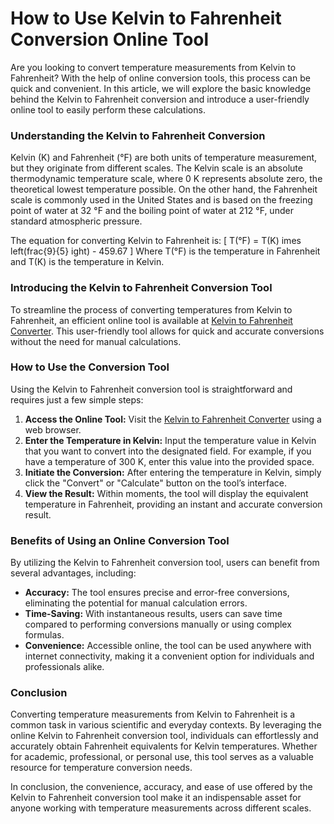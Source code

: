 How to Use Kelvin to Fahrenheit Conversion Online Tool
======================================================

Are you looking to convert temperature measurements from Kelvin to Fahrenheit? With the help of online conversion tools, this process can be quick and convenient. In this article, we will explore the basic knowledge behind the Kelvin to Fahrenheit conversion and introduce a user-friendly online tool to easily perform these calculations.

### Understanding the Kelvin to Fahrenheit Conversion

Kelvin (K) and Fahrenheit (°F) are both units of temperature measurement, but they originate from different scales. The Kelvin scale is an absolute thermodynamic temperature scale, where 0 K represents absolute zero, the theoretical lowest temperature possible. On the other hand, the Fahrenheit scale is commonly used in the United States and is based on the freezing point of water at 32 °F and the boiling point of water at 212 °F, under standard atmospheric pressure.

The equation for converting Kelvin to Fahrenheit is: \[ T(°F) = T(K) imes left(frac{9}{5} ight) - 459.67 \] Where T(°F) is the temperature in Fahrenheit and T(K) is the temperature in Kelvin.

### Introducing the Kelvin to Fahrenheit Conversion Tool

To streamline the process of converting temperatures from Kelvin to Fahrenheit, an efficient online tool is available at [Kelvin to Fahrenheit Converter](https://www.onlinecalculatorsfree.com/convert/kelvin-to-fahrenheit.html). This user-friendly tool allows for quick and accurate conversions without the need for manual calculations.

### How to Use the Conversion Tool

Using the Kelvin to Fahrenheit conversion tool is straightforward and requires just a few simple steps:

1. **Access the Online Tool:** Visit the [Kelvin to Fahrenheit Converter](https://www.onlinecalculatorsfree.com/convert/kelvin-to-fahrenheit.html) using a web browser.
2. **Enter the Temperature in Kelvin:** Input the temperature value in Kelvin that you want to convert into the designated field. For example, if you have a temperature of 300 K, enter this value into the provided space.
3. **Initiate the Conversion:** After entering the temperature in Kelvin, simply click the "Convert" or "Calculate" button on the tool’s interface.
4. **View the Result:** Within moments, the tool will display the equivalent temperature in Fahrenheit, providing an instant and accurate conversion result.

### Benefits of Using an Online Conversion Tool

By utilizing the Kelvin to Fahrenheit conversion tool, users can benefit from several advantages, including:

- **Accuracy:** The tool ensures precise and error-free conversions, eliminating the potential for manual calculation errors.
- **Time-Saving:** With instantaneous results, users can save time compared to performing conversions manually or using complex formulas.
- **Convenience:** Accessible online, the tool can be used anywhere with internet connectivity, making it a convenient option for individuals and professionals alike.

### Conclusion

Converting temperature measurements from Kelvin to Fahrenheit is a common task in various scientific and everyday contexts. By leveraging the online Kelvin to Fahrenheit conversion tool, individuals can effortlessly and accurately obtain Fahrenheit equivalents for Kelvin temperatures. Whether for academic, professional, or personal use, this tool serves as a valuable resource for temperature conversion needs.

In conclusion, the convenience, accuracy, and ease of use offered by the Kelvin to Fahrenheit conversion tool make it an indispensable asset for anyone working with temperature measurements across different scales.